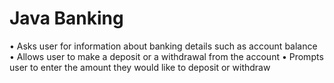 # Java Banking
•	Asks user for information about banking details such as account balance
•	Allows user to make a deposit or a withdrawal from the account
•	Prompts user to enter the amount they would like to deposit or withdraw 

